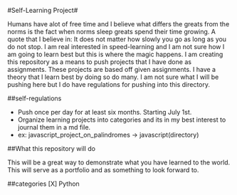 #Self-Learning Project#

Humans have alot of free time and I believe what differs the greats from the norms is the fact when norms sleep greats spend their time growing. A quote that I believe in: It does not matter how slowly you go as long as you do not stop. I am real interested in speed-learning and I am not sure how I am going to learn best but this is where the magic happens. I am creating this repository as a means to push projects that I have done as assignments. These projects are based off given assignments. I have a theory that I learn best by doing so do many. I am not sure what I will be pushing here but I do have regulations for pushing into this directory.

##self-regulations

* Push once per day for at least six months. Starting July 1st.
* Organize learning projects into categories and its in my best interest to journal them in a md file.
* ex: javascript_project_on_palindromes -> javascript(directory)


##What this repository will do

This will be a great way to demonstrate what you have learned to the world.
This will serve as a portfolio and as something to look forward to.


##categories
[X] Python